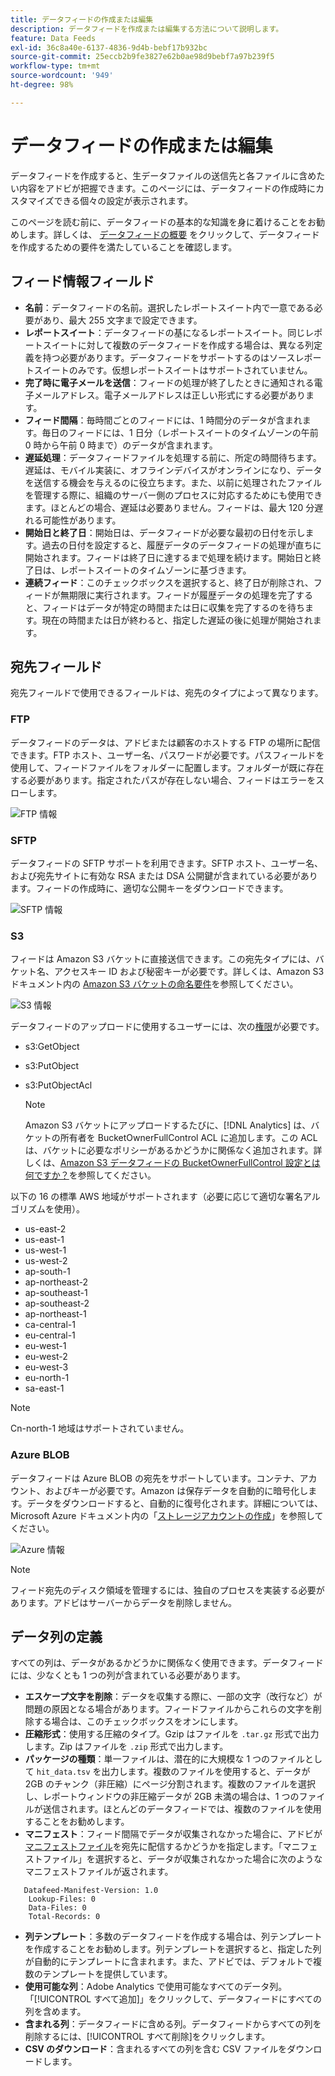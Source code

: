 ```yaml
---
title: データフィードの作成または編集
description: データフィードを作成または編集する方法について説明します。
feature: Data Feeds
exl-id: 36c8a40e-6137-4836-9d4b-bebf17b932bc
source-git-commit: 25eccb2b9fe3827e62b0ae98d9bebf7a97b239f5
workflow-type: tm+mt
source-wordcount: '949'
ht-degree: 98%

---
```


# データフィードの作成または編集

データフィードを作成すると、生データファイルの送信先と各ファイルに含めたい内容をアドビが把握できます。このページには、データフィードの作成時にカスタマイズできる個々の設定が表示されます。

このページを読む前に、データフィードの基本的な知識を身に着けることをお勧めします。詳しくは、 [データフィードの概要](data-feed-overview.md) をクリックして、データフィードを作成するための要件を満たしていることを確認します。

## フィード情報フィールド

* **名前**：データフィードの名前。選択したレポートスイート内で一意である必要があり、最大 255 文字まで設定できます。
* **レポートスイート**：データフィードの基になるレポートスイート。同じレポートスイートに対して複数のデータフィードを作成する場合は、異なる列定義を持つ必要があります。データフィードをサポートするのはソースレポートスイートのみです。仮想レポートスイートはサポートされていません。
* **完了時に電子メールを送信**：フィードの処理が終了したときに通知される電子メールアドレス。電子メールアドレスは正しい形式にする必要があります。
* **フィード間隔**：毎時間ごとのフィードには、1 時間分のデータが含まれます。毎日のフィードには、1 日分（レポートスイートのタイムゾーンの午前 0 時から午前 0 時まで）のデータが含まれます。
* **遅延処理**：データフィードファイルを処理する前に、所定の時間待ちます。遅延は、モバイル実装に、オフラインデバイスがオンラインになり、データを送信する機会を与えるのに役立ちます。また、以前に処理されたファイルを管理する際に、組織のサーバー側のプロセスに対応するためにも使用できます。ほとんどの場合、遅延は必要ありません。フィードは、最大 120 分遅れる可能性があります。
* **開始日と終了日**：開始日は、データフィードが必要な最初の日付を示します。過去の日付を設定すると、履歴データのデータフィードの処理が直ちに開始されます。フィードは終了日に達するまで処理を続けます。開始日と終了日は、レポートスイートのタイムゾーンに基づきます。
* **連続フィード**：このチェックボックスを選択すると、終了日が削除され、フィードが無期限に実行されます。フィードが履歴データの処理を完了すると、フィードはデータが特定の時間または日に収集を完了するのを待ちます。現在の時間または日が終わると、指定した遅延の後に処理が開始されます。

## 宛先フィールド

宛先フィールドで使用できるフィールドは、宛先のタイプによって異なります。

### FTP

データフィードのデータは、アドビまたは顧客のホストする FTP の場所に配信できます。FTP ホスト、ユーザー名、パスワードが必要です。パスフィールドを使用して、フィードファイルをフォルダーに配置します。フォルダーが既に存在する必要があります。指定されたパスが存在しない場合、フィードはエラーをスローします。

![FTP 情報](assets/dest-ftp.jpg)

### SFTP

データフィードの SFTP サポートを利用できます。SFTP ホスト、ユーザー名、および宛先サイトに有効な RSA または DSA 公開鍵が含まれている必要があります。フィードの作成時に、適切な公開キーをダウンロードできます。

![SFTP 情報](assets/dest-sftp.jpg)

### S3

フィードは Amazon S3 バケットに直接送信できます。この宛先タイプには、バケット名、アクセスキー ID および秘密キーが必要です。詳しくは、Amazon S3 ドキュメント内の [Amazon S3 バケットの命名要件](https://docs.aws.amazon.com/ja_jp/awscloudtrail/latest/userguide/cloudtrail-s3-bucket-naming-requirements.html)を参照してください。

![S3 情報](assets/dest-s3.jpg)

データフィードのアップロードに使用するユーザーには、次の[権限](https://docs.aws.amazon.com/ja_jp/AmazonS3/latest/API/API_Operations_Amazon_Simple_Storage_Service.html)が必要です。

* s3:GetObject
* s3:PutObject
* s3:PutObjectAcl

   >[!NOTE]
   >
   >Amazon S3 バケットにアップロードするたびに、[!DNL Analytics] は、バケットの所有者を BucketOwnerFullControl ACL に追加します。この ACL は、バケットに必要なポリシーがあるかどうかに関係なく追加されます。詳しくは、[Amazon S3 データフィードの BucketOwnerFullControl 設定とは何ですか？](df-faq.md#BucketOwnerFullControl)を参照してください。

以下の 16 の標準 AWS 地域がサポートされます（必要に応じて適切な署名アルゴリズムを使用）。

* us-east-2
* us-east-1
* us-west-1
* us-west-2
* ap-south-1
* ap-northeast-2
* ap-southeast-1
* ap-southeast-2
* ap-northeast-1
* ca-central-1
* eu-central-1
* eu-west-1
* eu-west-2
* eu-west-3
* eu-north-1
* sa-east-1

>[!NOTE]
>
>Cn-north-1 地域はサポートされていません。

### Azure BLOB

データフィードは Azure BLOB の宛先をサポートしています。コンテナ、アカウント、およびキーが必要です。Amazon は保存データを自動的に暗号化します。データをダウンロードすると、自動的に復号化されます。詳細については、Microsoft Azure ドキュメント内の「[ストレージアカウントの作成](https://docs.microsoft.com/ja-jp/azure/storage/common/storage-quickstart-create-account?tabs=azure-portal#view-and-copy-storage-access-keys)」を参照してください。

![Azure 情報](assets/azure.png)

>[!NOTE]
>
>フィード宛先のディスク領域を管理するには、独自のプロセスを実装する必要があります。アドビはサーバーからデータを削除しません。

## データ列の定義

すべての列は、データがあるかどうかに関係なく使用できます。データフィードには、少なくとも 1 つの列が含まれている必要があります。

* **エスケープ文字を削除**：データを収集する際に、一部の文字（改行など）が問題の原因となる場合があります。フィードファイルからこれらの文字を削除する場合は、このチェックボックスをオンにします。
* **圧縮形式**：使用する圧縮のタイプ。Gzip はファイルを `.tar.gz` 形式で出力します。Zip はファイルを `.zip` 形式で出力します。
* **パッケージの種類**：単一ファイルは、潜在的に大規模な 1 つのファイルとして `hit_data.tsv` を出力します。複数のファイルを使用すると、データが 2GB のチャンク（非圧縮）にページ分割されます。複数のファイルを選択し、レポートウィンドウの非圧縮データが 2GB 未満の場合は、1 つのファイルが送信されます。ほとんどのデータフィードでは、複数のファイルを使用することをお勧めします。
* **マニフェスト**：フィード間隔でデータが収集されなかった場合に、アドビが[マニフェストファイル](c-df-contents/datafeeds-contents.md#feed-manifest)を宛先に配信するかどうかを指定します。「マニフェストファイル」を選択すると、データが収集されなかった場合に次のようなマニフェストファイルが返されます。

```text
   Datafeed-Manifest-Version: 1.0
    Lookup-Files: 0
    Data-Files: 0
    Total-Records: 0
```

* **列テンプレート**：多数のデータフィードを作成する場合は、列テンプレートを作成することをお勧めします。列テンプレートを選択すると、指定した列が自動的にテンプレートに含まれます。また、アドビでは、デフォルトで複数のテンプレートを提供しています。
* **使用可能な列**：Adobe Analytics で使用可能なすべてのデータ列。「[!UICONTROL すべて追加]」をクリックして、データフィードにすべての列を含めます。
* **含まれる列**：データフィードに含める列。データフィードからすべての列を削除するには、[!UICONTROL すべて削除]をクリックします。
* **CSV のダウンロード**：含まれるすべての列を含む CSV ファイルをダウンロードします。
